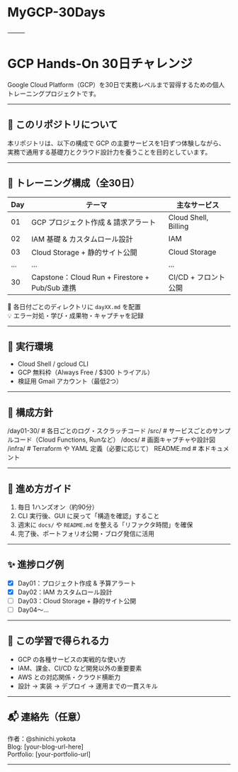 # MyGCP-30Days
⸻
# GCP Hands-On 30日チャレンジ

Google Cloud Platform（GCP）を30日で実務レベルまで習得するための個人トレーニングプロジェクトです。

---

## 🎯 このリポジトリについて

本リポジトリは、以下の構成で GCP の主要サービスを1日ずつ体験しながら、  
実務で通用する基礎力とクラウド設計力を養うことを目的としています。

---

## 📅 トレーニング構成（全30日）

| Day | テーマ | 主なサービス |
|-----|--------|---------------|
| 01 | GCP プロジェクト作成 & 請求アラート | Cloud Shell, Billing |
| 02 | IAM 基礎 & カスタムロール設計 | IAM |
| 03 | Cloud Storage + 静的サイト公開 | Cloud Storage |
| ... | ... | ... |
| 30 | Capstone：Cloud Run + Firestore + Pub/Sub 連携 | CI/CD + フロント公開 |

📂 各日付ごとのディレクトリに `dayXX.md` を配置  
💡 エラー対処・学び・成果物・キャプチャを記録

---

## 🧩 実行環境

- Cloud Shell / gcloud CLI
- GCP 無料枠（Always Free / $300 トライアル）
- 検証用 Gmail アカウント（最低2つ）

---

## 📘 構成方針

/day01-30/      # 各日ごとのログ・スクラッチコード
/src/           # サービスごとのサンプルコード（Cloud Functions, Runなど）
/docs/          # 画面キャプチャや設計図
/infra/         # Terraform や YAML 定義（必要に応じて）
README.md       # 本ドキュメント

---

## 🚀 進め方ガイド

1. 毎日 1ハンズオン（約90分）
2. CLI 実行後、GUI に戻って「構造を確認」すること
3. 週末に `docs/` や `README.md` を整える「リファクタ時間」を確保
4. 完了後、ポートフォリオ公開・ブログ発信に活用

---

## ✨ 進捗ログ例

- [x] Day01：プロジェクト作成 & 予算アラート
- [x] Day02：IAM カスタムロール設計
- [ ] Day03：Cloud Storage + 静的サイト公開
- [ ] Day04〜...

---

## 🧠 この学習で得られる力

- GCP の各種サービスの実戦的な使い方
- IAM、課金、CI/CD など開発以外の重要要素
- AWS との対応関係・クラウド横断力
- 設計 → 実装 → デプロイ → 運用までの一貫スキル

---

## 📬 連絡先（任意）

作者：@shinichi.yokota  
Blog: [your-blog-url-here]  
Portfolio: [your-portfolio-url]

---
